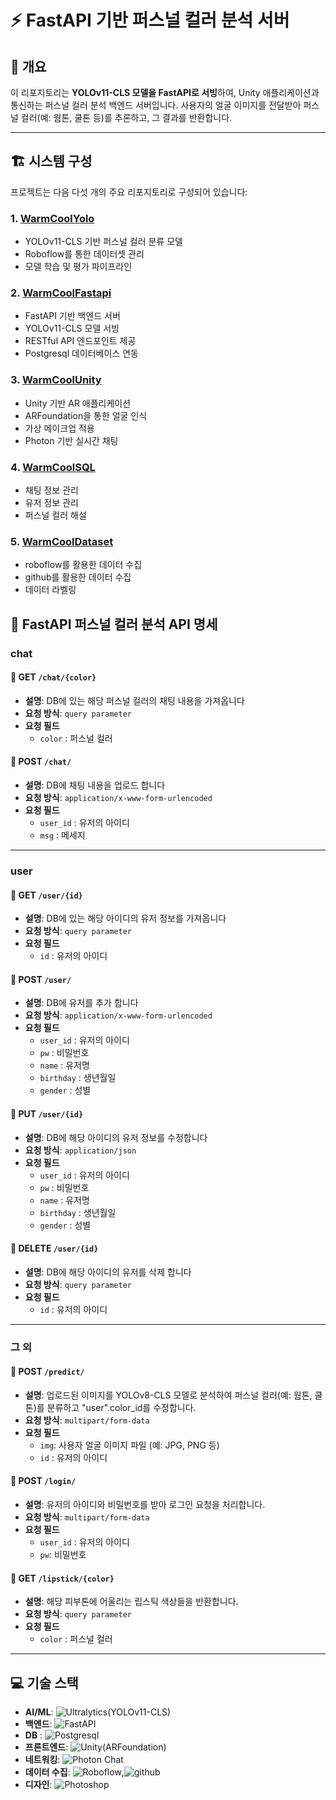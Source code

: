 # ⚡ FastAPI 기반 퍼스널 컬러 분석 서버

## 📌 개요

이 리포지토리는 **YOLOv11-CLS 모델을 FastAPI로 서빙**하여, Unity 애플리케이션과 통신하는 퍼스널 컬러 분석 백엔드 서버입니다. 사용자의 얼굴 이미지를 전달받아 퍼스널 컬러(예: 웜톤, 쿨톤 등)를 추론하고, 그 결과를 반환합니다.

---



## 🏗 시스템 구성
프로젝트는 다음 다섯 개의 주요 리포지토리로 구성되어 있습니다:

### 1. [WarmCoolYolo](https://github.com/anyoungjin20040106/WarmCoolYolo)
- YOLOv11-CLS 기반 퍼스널 컬러 분류 모델
- Roboflow를 통한 데이터셋 관리
- 모델 학습 및 평가 파이프라인

### 2. [WarmCoolFastapi](https://github.com/anyoungjin20040106/WarmCoolFastapi)
- FastAPI 기반 백엔드 서버
- YOLOv11-CLS 모델 서빙
- RESTful API 엔드포인트 제공
- Postgresql 데이터베이스 연동

### 3. [WarmCoolUnity](https://github.com/anyoungjin20040106/WarmCoolUnity)
- Unity 기반 AR 애플리케이션
- ARFoundation을 통한 얼굴 인식
- 가상 메이크업 적용
- Photon 기반 실시간 채팅

### 4. [WarmCoolSQL](https://github.com/anyoungjin20040106/WarmCoolSQL)
- 채팅 정보 관리
- 유저 정보 관리
- 퍼스널 컬러 해설

### 5. [WarmCoolDataset](https://github.com/anyoungjin20040106/WarmCoolDataset)
- roboflow를 활용한 데이터 수집
- github를 활용한 데이터 수집
- 데이터 라벨링

## 📡 FastAPI 퍼스널 컬러 분석 API 명세

### chat

#### 📍 GET `/chat/{color}`

- **설명**: DB에 있는 해당 퍼스널 컬러의 채팅 내용을 가져옵니다
- **요청 방식**: `query parameter`
- **요청 필드**
  - `color` : 퍼스널 컬러

#### 📍 POST `/chat/`

- **설명**: DB에 채팅 내용을 업로드 합니다
- **요청 방식**: `application/x-www-form-urlencoded`
- **요청 필드**
  - `user_id` : 유저의 아이디
  - `msg` : 메세지

---

### user

#### 📍 GET `/user/{id}`

- **설명**: DB에 있는 해당 아이디의 유저 정보를 가져옵니다
- **요청 방식**: `query parameter`
- **요청 필드**
  - `id` : 유저의 아이디


#### 📍 POST `/user/`

- **설명**: DB에 유저를 추가 합니다
- **요청 방식**: `application/x-www-form-urlencoded`
- **요청 필드**
  - `user_id` : 유저의 아이디
  - `pw` : 비밀번호
  - `name` : 유저명
  - `birthday` : 생년월일
  - `gender` : 성별

#### 📍 PUT `/user/{id}`

- **설명**: DB에 해당 아이디의 유저 정보를 수정합니다
- **요청 방식**: `application/json`
- **요청 필드**
  - `user_id` : 유저의 아이디
  - `pw` : 비밀번호
  - `name` : 유저명
  - `birthday` : 생년월일
  - `gender` : 성별


#### 📍 DELETE `/user/{id}`

- **설명**: DB에 해당 아이디의 유저를 삭제 합니다
- **요청 방식**: `query parameter`
- **요청 필드**
  - `id` : 유저의 아이디

---

### 그 외

#### 📍 POST `/predict/`

- **설명**: 업로드된 이미지를 YOLOv8-CLS 모델로 분석하여 퍼스널 컬러(예: 웜톤, 쿨톤)를 분류하고 "user".color_id를 수정합니다.
- **요청 방식**: `multipart/form-data`
- **요청 필드**
  - `img`: 사용자 얼굴 이미지 파일 (예: JPG, PNG 등)
  - `id` : 유저의 아이디

#### 📍 POST `/login/`

- **설명**: 유저의 아이디와 비밀번호를 받아 로그인 요청을 처리합니다.
- **요청 방식**: `multipart/form-data`
- **요청 필드**
  - `user_id` : 유저의 아이디
  - `pw`: 비밀번호

#### 📍 GET `/lipstick/{color}`

- **설명**: 해당 피부톤에 어울리는 립스틱 색상들을 반환합니다.
- **요청 방식**: `query parameter`
- **요청 필드**
  - `color` : 퍼스널 컬러

---

## 💻 기술 스택

- **AI/ML**: ![Ultralytics(YOLOv11-CLS)](https://img.shields.io/badge/YOLOv11--CLS-111F68?style=flat&logo=Ultralytics&logoColor=white)
- **백엔드**: ![FastAPI](https://img.shields.io/badge/-FastAPI-009688?style=flat&logo=fastapi&logoColor=white)
- **DB** : ![Postgresql](https://img.shields.io/badge/-postgresql-4169E1?style=flat&logo=postgresql&logoColor=white)
- **프론트엔드**: ![Unity(ARFoundation)](https://img.shields.io/badge/-ARFoundation-000000?style=flat&logo=unity&logoColor=white)
- **네트워킹**: ![Photon Chat](https://img.shields.io/badge/-Photon%20Chat-004480?style=flat&logo=photon&logoColor=white)
- **데이터 수집**: ![Roboflow](https://img.shields.io/badge/-roboflow-6706CE?style=flat&logo=roboflow&logoColor=white),![github](https://img.shields.io/badge/-github-000000?style=flat&logo=github&logoColor=white)
- **디자인**: ![Photoshop](https://img.shields.io/badge/-Photoshop-31A8FF?style=flat&logo=adobe-photoshop&logoColor=white)